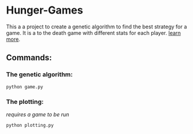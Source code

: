 # Hunger-Games

This a a project to create a genetic algorithm to find the best strategy for a game. It is a to the death game with different stats for each player. [learn more](rules.md).

## Commands:
### The genetic algorithm:
```
python game.py
```

### The plotting:
*requires a game to be run*
```
python plotting.py
```

<!-- todo:
### Playing best player:
*requires a game to be run*
```
python play_best_player.py
```
 -->